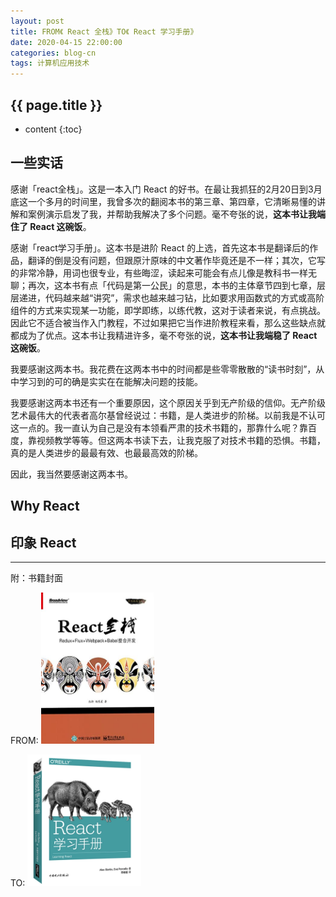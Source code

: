 ```yaml
---
layout: post
title: FROM《 React 全栈》TO《 React 学习手册》
date: 2020-04-15 22:00:00
categories: blog-cn
tags: 计算机应用技术
--- 
```


<h2>{{ page.title }}</h2>

* content
{:toc}

## 一些实话

感谢「react全栈」。这是一本入门 React 的好书。在最让我抓狂的2月20日到3月底这一个多月的时间里，我曾多次的翻阅本书的第三章、第四章，它清晰易懂的讲解和案例演示启发了我，并帮助我解决了多个问题。毫不夸张的说，**这本书让我端住了 React 这碗饭**。

感谢「react学习手册」。这本书是进阶 React 的上选，首先这本书是翻译后的作品，翻译的倒是没有问题，但跟原汁原味的中文著作毕竟还是不一样；其次，它写的非常冷静，用词也很专业，有些晦涩，读起来可能会有点儿像是教科书一样无聊；再次，这本书有点「代码是第一公民」的意思，本书的主体章节四到七章，层层递进，代码越来越“讲究”，需求也越来越刁钻，比如要求用函数式的方式或高阶组件的方式来实现某一功能，即学即练，以练代教，这对于读者来说，有点挑战。因此它不适合被当作入门教程，不过如果把它当作进阶教程来看，那么这些缺点就都成为了优点。这本书让我精进许多，毫不夸张的说，**这本书让我端稳了 React 这碗饭**。

我要感谢这两本书。我花费在这两本书中的时间都是些零零散散的“读书时刻”，从中学习到的可的确是实实在在能解决问题的技能。

我要感谢这两本书还有一个重要原因，这个原因关乎到无产阶级的信仰。无产阶级艺术最伟大的代表者高尔基曾经说过：书籍，是人类进步的阶梯。以前我是不认可这一点的。我一直认为自己是没有本领看严肃的技术书籍的，那靠什么呢？靠百度，靠视频教学等等。但这两本书读下去，让我克服了对技术书籍的恐惧。书籍，真的是人类进步的最最有效、也最最高效的阶梯。

因此，我当然要感谢这两本书。

## Why React

## 印象 React




-----
附：书籍封面

FROM:
<img src="/images/react-full-stack-developer.jpg" width="36%">

TO:
<img src="/images/learning-react.jpg" width="36%">